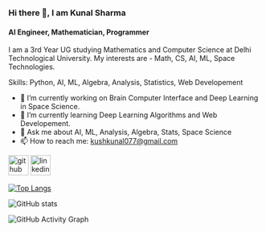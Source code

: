 ### Hi there 👋, I am Kunal Sharma
#### AI Engineer, Mathematician, Programmer
I am a 3rd Year UG studying Mathematics and Computer Science at Delhi Technological University. My interests are - Math, CS, AI, ML, Space Technologies.

Skills: Python, AI, ML, Algebra, Analysis, Statistics, Web Developement

- 🔭 I’m currently working on Brain Computer Interface and Deep Learning in Space Science. 
- 🌱 I’m currently learning Deep Learning Algorithms and Web Developement. 
- 💬 Ask me about AI, ML, Analysis, Algebra, Stats, Space Science 
- 📫 How to reach me: kushkunal077@gmail.com 


[<img src='https://cdn.jsdelivr.net/npm/simple-icons@3.0.1/icons/github.svg' alt='github' height='40'>](https://github.com/https://github.com/kunal077)  [<img src='https://cdn.jsdelivr.net/npm/simple-icons@3.0.1/icons/linkedin.svg' alt='linkedin' height='40'>](https://www.linkedin.com/in/https://www.linkedin.com/in/kunal-sharma-469962166/)  

[![Top Langs](https://github-readme-stats.vercel.app/api/top-langs/?username=https://github.com/kunal077)](https://github.com/anuraghazra/github-readme-stats)

![GitHub stats](https://github-readme-stats.vercel.app/api?username=https://github.com/kunal077&show_icons=true)  

![GitHub Activity Graph](https://activity-graph.herokuapp.com/graph?username=https://github.com/kunal077)  

